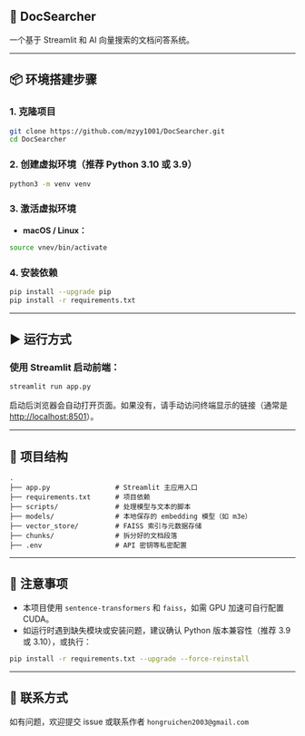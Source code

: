 ## 🚀 DocSearcher

一个基于 Streamlit 和 AI 向量搜索的文档问答系统。

---

## 📦 环境搭建步骤

### 1. 克隆项目

```bash
git clone https://github.com/mzyy1001/DocSearcher.git
cd DocSearcher
```

### 2. 创建虚拟环境（推荐 Python 3.10 或 3.9）

```bash
python3 -m venv venv
```

### 3. 激活虚拟环境

- **macOS / Linux：**

```bash
source vnev/bin/activate
```

### 4. 安装依赖

```bash
pip install --upgrade pip
pip install -r requirements.txt
```

---

## ▶️ 运行方式

### 使用 Streamlit 启动前端：

```bash
streamlit run app.py
```

启动后浏览器会自动打开页面。如果没有，请手动访问终端显示的链接（通常是 [http://localhost:8501](http://localhost:8501)）。

---

## 📁 项目结构

```
.
├── app.py                # Streamlit 主应用入口
├── requirements.txt      # 项目依赖
├── scripts/              # 处理模型与文本的脚本
├── models/               # 本地保存的 embedding 模型（如 m3e）
├── vector_store/         # FAISS 索引与元数据存储
├── chunks/               # 拆分好的文档段落
├── .env                  # API 密钥等私密配置
```

---

## 🧠 注意事项

- 本项目使用 `sentence-transformers` 和 `faiss`，如需 GPU 加速可自行配置 CUDA。
- 如运行时遇到缺失模块或安装问题，建议确认 Python 版本兼容性（推荐 3.9 或 3.10），或执行：

```bash
pip install -r requirements.txt --upgrade --force-reinstall
```

---

## 📮 联系方式

如有问题，欢迎提交 issue 或联系作者 `hongruichen2003@gmail.com`
